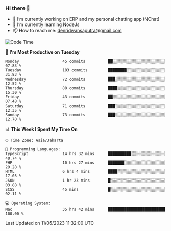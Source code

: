 ### Hi there 👋

- 🔭 I’m currently working on ERP and my personal chatting app (NChat)
- 🌱 I’m currently learning NodeJs
- 📫 How to reach me: denridwansaputra@gmail.com


<!--START_SECTION:waka-->
![Code Time](http://img.shields.io/badge/Code%20Time-3%2C105%20hrs%2040%20mins-blue)

📅 **I'm Most Productive on Tuesday** 

```text
Monday                   45 commits          ██░░░░░░░░░░░░░░░░░░░░░░░   07.83 % 
Tuesday                  183 commits         ████████░░░░░░░░░░░░░░░░░   31.83 % 
Wednesday                72 commits          ███░░░░░░░░░░░░░░░░░░░░░░   12.52 % 
Thursday                 88 commits          ████░░░░░░░░░░░░░░░░░░░░░   15.30 % 
Friday                   43 commits          ██░░░░░░░░░░░░░░░░░░░░░░░   07.48 % 
Saturday                 71 commits          ███░░░░░░░░░░░░░░░░░░░░░░   12.35 % 
Sunday                   73 commits          ███░░░░░░░░░░░░░░░░░░░░░░   12.70 % 
```


📊 **This Week I Spent My Time On** 

```text
🕑︎ Time Zone: Asia/Jakarta

💬 Programming Languages: 
TypeScript               14 hrs 32 mins      ██████████░░░░░░░░░░░░░░░   40.74 % 
PHP                      10 hrs 27 mins      ███████░░░░░░░░░░░░░░░░░░   29.28 % 
HTML                     6 hrs 4 mins        ████░░░░░░░░░░░░░░░░░░░░░   17.03 % 
JSON                     1 hr 23 mins        █░░░░░░░░░░░░░░░░░░░░░░░░   03.88 % 
SCSS                     45 mins             █░░░░░░░░░░░░░░░░░░░░░░░░   02.11 % 

💻 Operating System: 
Mac                      35 hrs 42 mins      █████████████████████████   100.00 % 
```


 Last Updated on 11/05/2023 11:32:00 UTC
<!--END_SECTION:waka-->
